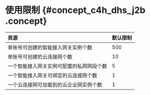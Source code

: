 # 使用限制 {#concept_c4h_dhs_j2b .concept}

|资源|默认限制|
|:-|:---|
|单账号可创建的智能接入网关实例个数|500|
|单账号可创建的云连接网个数|10|
|一个智能接入网关实例可配置的私网网段个数|5|
|一个智能接入网关可绑定的云连接网个数|1|
|一个云连接网可加载到的云企业网实例个数|1|

